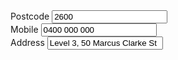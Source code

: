 <div class="au-body au-body--dark example-form-item">
  <label class="example-label au-label au-label--dark" for="text-input-sm-dark">Postcode</label>
  <input class="au-text-input au-text-input--dark au-text-input--width-sm au-text-input--number" name="text-input-sm-dark" id="text-input-sm-dark" type="number" value="2600">
</div>

<div class="au-body au-body--dark example-form-item">
  <label class="example-label au-label au-label--dark" for="text-input-md-dark">Mobile</label>
  <input class="au-text-input au-text-input--dark au-text-input--width-md" name="text-input-md-dark" id="text-input-md-dark" type="tel" value="0400 000 000">
</div>

<div class="au-body au-body--dark example-form-item">
  <label class="example-label au-label au-label--dark" for="text-input-lg-dark">Address</label>
  <input class="au-text-input au-text-input--dark au-text-input--width-lg" name="text-input-lg-dark" id="text-input-lg-dark" type="text" value="Level 3, 50 Marcus Clarke St">
</div>

